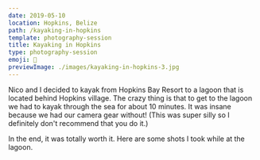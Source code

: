 ```yaml
---
date: 2019-05-10
location: Hopkins, Belize
path: /kayaking-in-hopkins
template: photography-session
title: Kayaking in Hopkins
type: photography-session
emoji: 🚣‍
previewImage: ./images/kayaking-in-hopkins-3.jpg
---
```


Nico and I decided to kayak from Hopkins Bay Resort to a lagoon that is located behind Hopkins village. The crazy thing is that to get to the lagoon we had to kayak through the sea for about 10 minutes. It was insane because we had our camera gear without! (This was super silly so I definitely don't recommend that you do it.)

In the end, it was totally worth it. Here are some shots I took while at the lagoon.